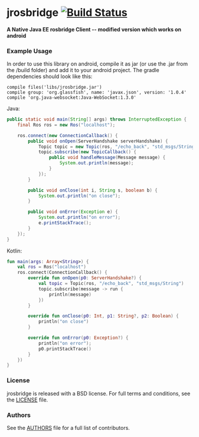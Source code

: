 jrosbridge [![Build Status](https://api.travis-ci.org/rctoris/jrosbridge.png)](https://travis-ci.org/rctoris/jrosbridge)
==========

#### A Native Java EE rosbridge Client -- modified version which works on android

### Example Usage

In order to use this library on android, compile it as jar (or use the .jar from the /build folder) and add it to your android project. The gradle dependencies should look like this:
```
compile files('libs/jrosbridge.jar')
compile group: 'org.glassfish', name: 'javax.json', version: '1.0.4'
compile 'org.java-websocket:Java-WebSocket:1.3.0'
```
Java:

```java
public static void main(String[] args) throws InterruptedException {
	final Ros ros = new Ros("localhost");

	ros.connect(new ConnectionCallback() {
		public void onOpen(ServerHandshake serverHandshake) {
			Topic topic = new Topic(ros, "/echo_back", "std_msgs/String");
			topic.subscribe(new TopicCallback() {
				public void handleMessage(Message message) {
					System.out.println(message);
				}
			});
		}

		public void onClose(int i, String s, boolean b) {
			System.out.println("on close");
		}

		public void onError(Exception e) {
			System.out.println("on error");
			e.printStackTrace();
		}
	});
}
```
Kotlin:
```kotlin
fun main(args: Array<String>) {
	val ros = Ros("localhost")
	ros.connect(ConnectionCallback() {
		override fun onOpen(p0: ServerHandshake?) {
			val topic = Topic(ros, "/echo_back", "std_msgs/String")
			topic.subscribe(message -> run {
				println(message)
			})
		}

		override fun onClose(p0: Int, p1: String?, p2: Boolean) {
			println("on close")
		}

		override fun onError(p0: Exception?) {
			println("on error");
			p0.printStackTrace()
		}
	})
}

```

### License
jrosbridge is released with a BSD license. For full terms and conditions, see the [LICENSE](LICENSE) file.

### Authors
See the [AUTHORS](AUTHORS.md) file for a full list of contributors.
